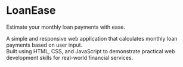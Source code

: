 # LoanEase
Estimate your monthly loan payments with ease.

A simple and responsive web application that calculates monthly loan payments based on user input.  
Built using HTML, CSS, and JavaScript to demonstrate practical web development skills for real-world financial services.

